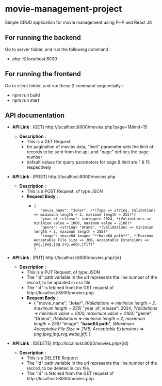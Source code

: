 # movie-management-project
Simple CRUD application for movie management using PHP and React JS

## For running the backend
Go to server folder, and run the following command :
* php -S localhost:8000

## For running the frontend
Go to client folder, and run these 2 command sequentially :
* npm run build
* npm run start

## API documentation

* **API Link** : (GET) http://localhost:8000/movies.php?page=1&limit=15
  * **Description** :
    * This is a GET Request
    * for pagination of movies data, "limit" parameter sets the limit of records to be sent from the api, and "page" defines the page number
    * default values for query parameters for page & limit are 1 & 15 respectively
   
* **API Link** : (POST) http://localhost:8000/movies.php
  * **Description** :
    * This is a POST Request, of type JSON
    * **Request Body** :
      *  ```
         {
            "movie_name": "Joker", /*(Type => string, Validations => minimiun length = 2, maximum length = 255)*/
            "year_of_release": <integer> 2024, *(Validations => minimiun value = 1000, maximum value = 2100)*
            "genre": <string> "Drama", *(Validations => minimiun length = 2, maximum length = 255)*
            "image": <base64 image> "**base64 path**", *(Maximum Acceptable File Size => 2MB, Acceptable Extensions => png,jpeg,jpg,svg,webp,jfif)*
         }
         ```

* **API Link** : (PUT) http://localhost:8000/movies.php/{id}
  * **Description** :
    * This is a PUT Request, of type JSON
    * The "id" path variable in the url represents the line number of the record, to be updated in csv file.
    * The "id" is fetched from the GET request of http://localhost:8000/movies.php
    * **Request Body** :
      *  {
            "movie_name": <string> "Joker", *(Validations => minimiun length = 2, maximum length = 255)*
            "year_of_release": <integer> 2024, *(Validations => minimiun value = 1000, maximum value = 2100)*
            "genre": <string> "Drama", *(Validations => minimiun length = 2, maximum length = 255)*
            "image": <base64 image> "**base64 path**", *(Maximum Acceptable File Size => 2MB, Acceptable Extensions => png,jpeg,jpg,svg,webp,jfif)*
         }

* **API Link** : (DELETE) http://localhost:8000/movies.php/{id}
  * **Description** :
    * This is a DELETE Request
    * The "id" path variable in the url represents the line number of the record, to be deleted in csv file.
    * The "id" is fetched from the GET request of http://localhost:8000/movies.php
